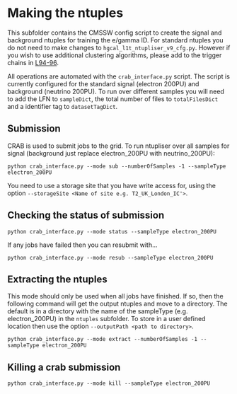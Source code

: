 # Making the ntuples

This subfolder contains the CMSSW config script to create the signal and background ntuples for training the e/gamma ID. For standard ntuples you do not need to make changes to `hgcal_l1t_ntupliser_v9_cfg.py`. However if you wish to use additional clustering algorithms, please add to the trigger chains in [L94-96](https://github.com/jonathon-langford/hgcal_l1t_egid/blob/master/ntuples/hgcal_l1t_ntupliser_v9_cfg.py#L94-L96).

All operations are automated with the `crab_interface.py` script. The script is currently configured for the standard signal (electron 200PU) and background (neutrino 200PU). To run over different samples you will need to add the LFN to `sampleDict`, the total number of files to `totalFilesDict` and a identifier tag to `datasetTagDict`.

## Submission
CRAB is used to submit jobs to the grid. To run ntupliser over all samples for signal (background just replace electron_200PU with neutrino_200PU):

```
python crab_interface.py --mode sub --numberOfSamples -1 --sampleType electron_200PU
```

You need to use a storage site that you have write access for, using the option `--storageSite <Name of site e.g. T2_UK_London_IC'>`.

## Checking the status of submission
```
python crab_interface.py --mode status --sampleType electron_200PU
```

If any jobs have failed then you can resubmit with...
```
python crab_interface.py --mode resub --sampleType electron_200PU
```

## Extracting the ntuples
This mode should only be used when all jobs have finished. If so, then the following command will get the output ntuples and move to a directory. The default is in a directory with the name of the sampleType (e.g. electron_200PU) in the `ntuples` subfolder. To store in a user defined location then use the option `--outputPath <path to directory>`.

```
python crab_interface.py --mode extract --numberOfSamples -1 --sampleType electron_200PU
```

## Killing a crab submission
```
python crab_interface.py --mode kill --sampleType electron_200PU
```

